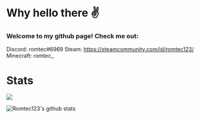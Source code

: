 # Why hello there ✌

### Welcome to my github page! Check me out:

Discord: romtec#6969
Steam: https://steamcommunity.com/id/romtec123/
Minecraft: romtec_

# Stats
![](https://komarev.com/ghpvc/?username=romtec123&color=red)

![Romtec123's github stats](https://github-readme-stats.vercel.app/api?username=romtec123)
